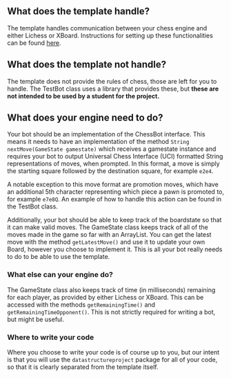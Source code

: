 ## What does the template handle?

The template handles communication between your chess engine and either Lichess or XBoard. Instructions for setting up these functionalities can be found
[here](https://github.com/TiraLabra/chess/blob/master/documentation/Beginners_guide.md).

## What does the template not handle?

The template does not provide the rules of chess, those are left for you to handle. The TestBot class uses a library that provides these, but **these are not intended to be used by a student for the project.**

## What does your engine need to do?

Your bot should be an implementation of the ChessBot interface. This means it needs to have an implementation of the method ```String nextMove(GameState gamestate)``` which receives a gamestate instance and requires your bot to output Universal Chess Interface (UCI) formatted String representations of moves, when prompted. In this format, a move is simply the starting square followed by the destination square, for example ```e2e4```.


A notable exception to this move format are promotion moves, which have an additional 5th character representing which piece a pawn is promoted to, for example ```e7e8Q```. An example of how to handle this action can be found in the TestBot class.

Additionally, your bot should be able to keep track of the boardstate so that it can make valid moves. The GameState class keeps track of all of the moves made in the game so far with an ArrayList. You can get the latest move with the method ```getLatestMove()``` and use it to update your own Board, however you choose to implement it. This is all your bot really
needs to do to be able to use the template. 

### What else can your engine do?

The GameState class also keeps track of time (in milliseconds) remaining for each player, as provided by either Lichess or XBoard. This can be accessed with the methods ```getRemainingTime()``` and ```getRemainingTimeOpponent()```. This is not strictly required for writing a bot, but might be useful. 

### Where to write your code

Where you choose to write your code is of course up to you, but our intent is that you will use the ```datastructureproject``` package for all of your code, so that it is clearly separated from the template itself.
